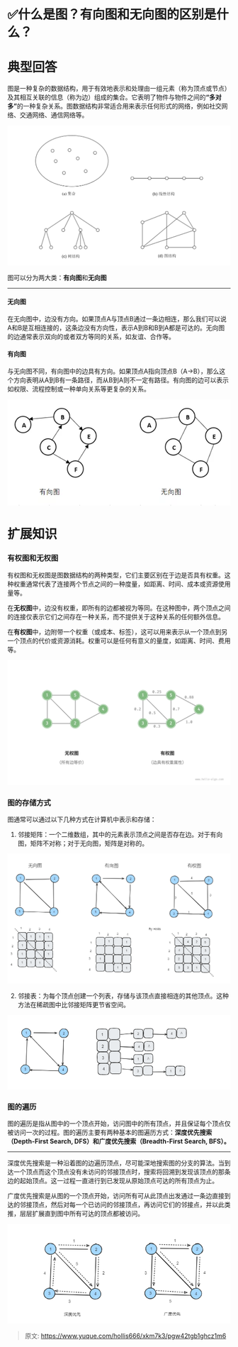 # ✅什么是图？有向图和无向图的区别是什么？

# 典型回答


图是一种复杂的数据结构，用于有效地表示和处理由一组元素（称为顶点或节点）及其相互关联的信息（称为边）组成的集合。<font style="color:rgb(25, 27, 31);">它表明了物件与物件之间的</font>**<font style="color:rgb(25, 27, 31);">“多对多”</font>**<font style="color:rgb(25, 27, 31);">的一种复杂关系。</font>图数据结构非常适合用来表示任何形式的网络，例如社交网络、交通网络、通信网络等。



![1713610408437-4cd06017-51c7-429a-b4e1-7dc4072af50a.png](./img/BlqlamJA3vMk4dP5/1713610408437-4cd06017-51c7-429a-b4e1-7dc4072af50a-938951.png)



图可以分为两大类：**有向图**和**无向图**

****

#### 无向图
在无向图中，边没有方向。如果顶点A与顶点B通过一条边相连，那么我们可以说A和B是互相连接的，这条边没有方向性，表示A到B和B到A都是可达的。无向图的边通常表示双向的或者双方等同的关系，如友谊、合作等。



#### 有向图
与无向图不同，有向图中的边具有方向。如果顶点A指向顶点B（A→B），那么这个方向表明从A到B有一条路径，而从B到A则不一定有路径。有向图的边可以表示如权限、流程控制或一种单向关系等更复杂的关系。





![1713610445565-ac22dfbe-8246-4540-855f-c3f2489d2e1f.webp](./img/BlqlamJA3vMk4dP5/1713610445565-ac22dfbe-8246-4540-855f-c3f2489d2e1f-639877.webp)



# 扩展知识


### 有权图和无权图


有权图和无权图是图数据结构的两种类型，它们主要区别在于边是否具有权重。这种权重通常代表了连接两个节点之间的一种度量，如距离、时间、成本或资源使用量等。



在**无权图**中，边没有权重，即所有的边都被视为等同。在这种图中，两个顶点之间的连接仅表示它们之间存在一种关系，而不提供关于这种关系的任何额外信息。



在**有权图**中，边附带一个权重（或成本、标签），这可以用来表示从一个顶点到另一个顶点的代价或资源消耗。权重可以是任何有意义的量度，如距离、时间、费用等。



![1713610569373-60ddedf9-2335-4edd-ad02-113e5d3ebaef.png](./img/BlqlamJA3vMk4dP5/1713610569373-60ddedf9-2335-4edd-ad02-113e5d3ebaef-629318.png)



### 图的存储方式


图通常可以通过以下几种方式在计算机中表示和存储：

1. 邻接矩阵：一个二维数组，其中的元素表示顶点之间是否存在边。对于有向图，矩阵不对称；对于无向图，矩阵是对称的。





![1713611146559-947df88b-e0cc-4ad0-a8c4-2b47b9e6a144.png](./img/BlqlamJA3vMk4dP5/1713611146559-947df88b-e0cc-4ad0-a8c4-2b47b9e6a144-032438.png)



2. 邻接表：为每个顶点创建一个列表，存储与该顶点直接相连的其他顶点。这种方法在稀疏图中比邻接矩阵更节省空间。



![1713611452413-7ca18282-123d-4444-a054-afd4d7d5c55a.png](./img/BlqlamJA3vMk4dP5/1713611452413-7ca18282-123d-4444-a054-afd4d7d5c55a-584252.png)

### 图的遍历


图的遍历是指从图中的一个顶点开始，访问图中的所有顶点，并且保证每个顶点仅被访问一次的过程。图的遍历主要有两种基本的图遍历方式：**深度优先搜索（Depth-First Search, DFS）和广度优先搜索（Breadth-First Search, BFS）。**

****

深度优先搜索是一种沿着图的边遍历顶点，尽可能深地搜索图的分支的算法。当到达一个顶点而这个顶点没有未访问的邻接顶点时，搜索将回溯到发现该顶点的那条边的起始顶点。这一过程一直进行到已发现从原始顶点可达的所有顶点为止。



广度优先搜索是从图的一个顶点开始，访问所有可从此顶点出发通过一条边直接到达的邻接顶点，然后对每一个已访问的邻接顶点，再访问它们的邻接点，并以此类推，层层扩展直到图中所有可达的顶点都被访问。

<font style="color:rgb(13, 13, 13);"></font>

![1713611753237-a8ceec62-eab8-4e4e-87c2-8afc9301ad89.png](./img/BlqlamJA3vMk4dP5/1713611753237-a8ceec62-eab8-4e4e-87c2-8afc9301ad89-503203.png)



> 原文: <https://www.yuque.com/hollis666/xkm7k3/pgw42tgb1ghcz1m6>